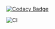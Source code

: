 
[![Codacy Badge](https://api.codacy.com/project/badge/Grade/e1b8fa120a3c4900b78a9cd1bc0bc560)](https://app.codacy.com/manual/stepperman/pvb-programming?utm_source=github.com&utm_medium=referral&utm_content=stepperman/pvb-programming&utm_campaign=Badge_Grade_Settings)

![CI](https://github.com/stepperman/pvb-programming/workflows/CI/badge.svg) 
